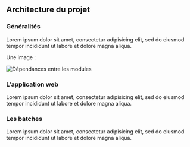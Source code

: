 ## Architecture du projet

### Généralités

Lorem ipsum dolor sit amet, consectetur adipisicing elit,
sed do eiusmod tempor incididunt ut labore et dolore magna aliqua.


Une image :

![Dépendances entre les modules](img/dependances_modules.png)


### L'application web

Lorem ipsum dolor sit amet, consectetur adipisicing elit,
sed do eiusmod tempor incididunt ut labore et dolore magna aliqua.


### Les batches

Lorem ipsum dolor sit amet, consectetur adipisicing elit,
sed do eiusmod tempor incididunt ut labore et dolore magna aliqua.